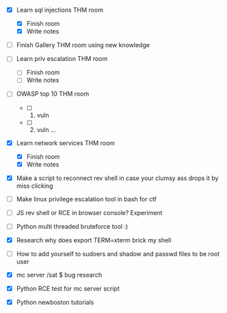 - [x] Learn sql injections THM room
	- [x] Finish room
	- [x] Write notes
	
- [ ] Finish Gallery THM room using new knowledge

- [ ] Learn priv escalation THM room
	- [ ] Finish room
	- [ ] Write notes
- [ ] OWASP top 10 THM room
	- [ ] 1. vuln
	- [ ] 2. vuln ...
- [x] Learn network services THM room
	- [x] Finish room
	- [x] Write notes

- [x] Make a script to reconnect rev shell in case your clumsy ass drops it by miss clicking
- [ ] Make linux privilege escalation tool in bash for ctf
- [ ] JS rev shell or RCE in browser console? Experiment
- [ ] Python multi threaded bruteforce tool :)
- [x] Research why does export TERM=xterm brick my shell
- [ ] How to add yourself to sudoers and shadow and passwd files to be root user
- [x] mc server /sat $ bug research
- [x] Python RCE test for mc server script
- [x] Python newboston tutorials
